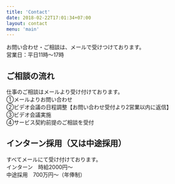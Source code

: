 ```yaml
---
title: 'Contact'
date: 2018-02-22T17:01:34+07:00
layout: contact
menu: 'main'
---
```


お問い合わせ・ご相談は、メールで受けつけております。<br>
営業日：平日11時〜17時<br>

## ご相談の流れ
仕事のご相談はメールより受け付けております。<br>
①メールよりお問い合わせ<br>
②ビデオ会議の日程調整【お問い合わせ受付より2営業以内に返信】<br>
③ビデオ会議実施<br>
④サービス契約前提のご相談を受付<br>


## インターン採用（又は中途採用）
すべてメールにて受け付けております。
<br>インターン　時給2000円〜
<br>中途採用　700万円〜（年俸制）
